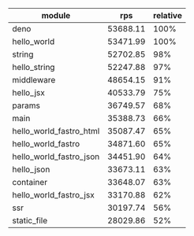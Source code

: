 
| module                  | rps      | relative |
| ----------------------- | -------- | -------- |
| deno                    | 53688.11 | 100%     |
| hello_world             | 53471.99 | 100%     |
| string                  | 52702.85 | 98%      |
| hello_string            | 52247.88 | 97%      |
| middleware              | 48654.15 | 91%      |
| hello_jsx               | 40533.79 | 75%      |
| params                  | 36749.57 | 68%      |
| main                    | 35388.73 | 66%      |
| hello_world_fastro_html | 35087.47 | 65%      |
| hello_world_fastro      | 34871.60 | 65%      |
| hello_world_fastro_json | 34451.90 | 64%      |
| hello_json              | 33673.11 | 63%      |
| container               | 33648.07 | 63%      |
| hello_world_fastro_jsx  | 33170.88 | 62%      |
| ssr                     | 30197.74 | 56%      |
| static_file             | 28029.86 | 52%      |